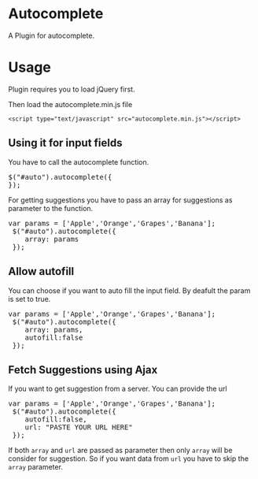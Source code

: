 # Autocomplete

A Plugin for autocomplete.

# Usage

Plugin requires you to load jQuery first.

Then load the autocomplete.min.js file

`<script type="text/javascript" src="autocomplete.min.js"></script>`

## Using it for input fields

You have to call the autocomplete function.
<pre>
$("#auto").autocomplete({  
});</pre>

For getting suggestions you have to pass an array for suggestions as parameter to the function.
<pre>
var params = ['Apple','Orange','Grapes','Banana'];
 $("#auto").autocomplete({  
    array: params
 });
</pre>

## Allow autofill

You can choose if you want to auto fill the input field. By deafult the param is set to true.

<pre>
var params = ['Apple','Orange','Grapes','Banana'];
 $("#auto").autocomplete({  
    array: params,
    autofill:false
 });
</pre>

## Fetch Suggestions using Ajax

If you want to get suggestion from a server. You can provide the url

<pre>
var params = ['Apple','Orange','Grapes','Banana'];
 $("#auto").autocomplete({  
    autofill:false,
    url: "PASTE YOUR URL HERE"
 });
</pre>

If both `array` and `url` are passed as parameter then only `array` will be consider for suggestion. So if you want data from `url` you have to skip the `array` parameter.